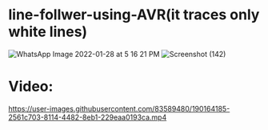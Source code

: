 # line-follwer-using-AVR(it traces only white lines)
![WhatsApp Image 2022-01-28 at 5 16 21 PM](https://user-images.githubusercontent.com/83589480/153744485-c189ef33-f293-4f9b-83be-94c3b5cf4f72.jpeg)
![Screenshot (142)](https://user-images.githubusercontent.com/83589480/153744727-e19f9894-c112-4b1c-bdd0-40abe007da30.png)
# Video:
https://user-images.githubusercontent.com/83589480/190164185-2561c703-8114-4482-8eb1-229eaa0193ca.mp4

